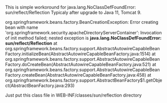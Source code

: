 This is simple workoround for java.lang.NoClassDefFoundError: sun/reflect/Reflection 
Typicaly after upgrade to Java 11, Tomcat 9.

org.springframework.beans.factory.BeanCreationException: Error creating bean with name 'org.springframework.security.apacheDirectoryServerContainer': Invocation of init method failed; nested exception is **java.lang.NoClassDefFoundError: sun/reflect/Reflection**
	at org.springframework.beans.factory.support.AbstractAutowireCapableBeanFactory.initializeBean(AbstractAutowireCapableBeanFactory.java:1514)
	at org.springframework.beans.factory.support.AbstractAutowireCapableBeanFactory.doCreateBean(AbstractAutowireCapableBeanFactory.java:521)
	at org.springframework.beans.factory.support.AbstractAutowireCapableBeanFactory.createBean(AbstractAutowireCapableBeanFactory.java:458)
	at org.springframework.beans.factory.support.AbstractBeanFactory$1.getObject(AbstractBeanFactory.java:293)

Just put this class file in WEB-INF/classes/sun/reflection directory
